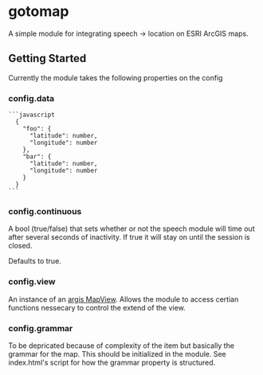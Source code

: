 # gotomap
A simple module for integrating speech -> location on ESRI ArcGIS maps.


## Getting Started

Currently the module takes the following properties on the config

  ### config.data
    ```javascript
      {
        "foo": {
          "latitude": number,
          "longitude": number
        },
        "bar": {
          "latitude": number,
          "longitude": number
        }
      }
    ```

  ### config.continuous

A bool (true/false) that sets whether or not the speech module will
time out after several seconds of inactivity. If true it will stay on until the
session is closed. 

Defaults to true.

### config.view
An instance of an [argis MapView](https://developers.arcgis.com/javascript/latest/api-reference/esri-views-MapView.html). Allows the module to access certian functions
nessecary to control the extend of the view. 

  ### config.grammar
To be depricated because of complexity of the item but basically the grammar for the map.
This should be initialized in the module. See index.html's script for how the grammar property is structured. 
